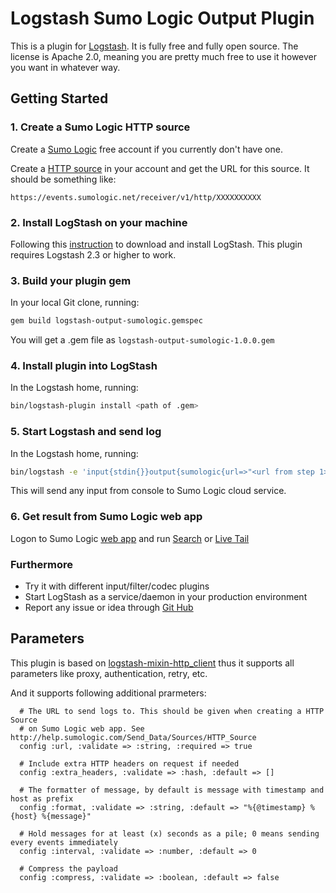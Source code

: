 # Logstash Sumo Logic Output Plugin

This is a plugin for [Logstash](https://github.com/elastic/logstash).
It is fully free and fully open source. The license is Apache 2.0, meaning you are pretty much free to use it however you want in whatever way.

## Getting Started

### 1. Create a Sumo Logic HTTP source
Create a [Sumo Logic](https://www.sumologic.com/) free account if you currently don't have one.

Create a [HTTP source](http://help.sumologic.com/Send_Data/Sources/HTTP_Source) in your account and get the URL for this source. It should be something like:
```
https://events.sumologic.net/receiver/v1/http/XXXXXXXXXX
```

### 2. Install LogStash on your machine
Following this [instruction](https://www.elastic.co/guide/en/logstash/current/getting-started-with-logstash.html) to download and install LogStash. This plugin requires Logstash 2.3 or higher to work.

### 3. Build your plugin gem
In your local Git clone, running:
```sh
gem build logstash-output-sumologic.gemspec
```
You will get a .gem file as `logstash-output-sumologic-1.0.0.gem`

### 4. Install plugin into LogStash
In the Logstash home, running:
```sh
bin/logstash-plugin install <path of .gem>
```

### 5. Start Logstash and send log
In the Logstash home, running:
```sh
bin/logstash -e 'input{stdin{}}output{sumologic{url=>"<url from step 1>"}}'
```
This will send any input from console to Sumo Logic cloud service.

### 6. Get result from Sumo Logic web app
Logon to Sumo Logic [web app](https://prod-www.sumologic.net/ui/) and run [Search](http://help.sumologic.com/Search) or [Live Tail](http://help.sumologic.com/Search/Live_Tail)

### Furthermore
- Try it with different input/filter/codec plugins
- Start LogStash as a service/daemon in your production environment 
- Report any issue or idea through [Git Hub](https://github.com/SumoLogic/logstash-output-sumologic)

## Parameters
This plugin is based on [logstash-mixin-http_client](https://github.com/logstash-plugins/logstash-mixin-http_client) thus it supports all parameters like proxy, authentication, retry, etc.

And it supports following additional prarmeters:
```
  # The URL to send logs to. This should be given when creating a HTTP Source
  # on Sumo Logic web app. See http://help.sumologic.com/Send_Data/Sources/HTTP_Source
  config :url, :validate => :string, :required => true

  # Include extra HTTP headers on request if needed 
  config :extra_headers, :validate => :hash, :default => []

  # The formatter of message, by default is message with timestamp and host as prefix
  config :format, :validate => :string, :default => "%{@timestamp} %{host} %{message}"

  # Hold messages for at least (x) seconds as a pile; 0 means sending every events immediately  
  config :interval, :validate => :number, :default => 0

  # Compress the payload 
  config :compress, :validate => :boolean, :default => false

```




